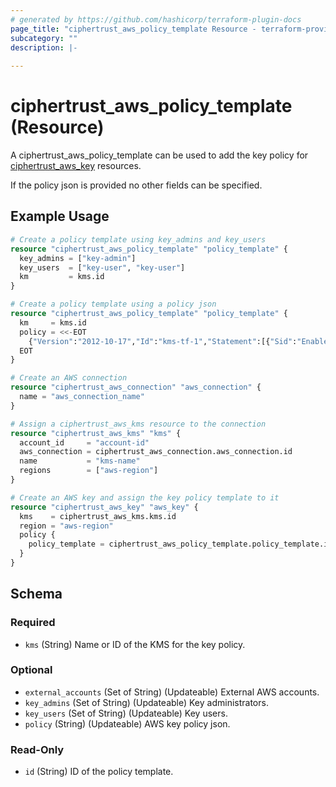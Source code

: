 ```yaml
---
# generated by https://github.com/hashicorp/terraform-plugin-docs
page_title: "ciphertrust_aws_policy_template Resource - terraform-provider-ciphertrust"
subcategory: ""
description: |-
  
---
```


# ciphertrust_aws_policy_template (Resource)

A ciphertrust_aws_policy_template can be used to add the key policy for [ciphertrust_aws_key](https://registry.terraform.io/providers/ThalesGroup/ciphertrust/latest/docs/resources/aws_key) resources.

If the policy json is provided no other fields can be specified.



## Example Usage

```terraform
# Create a policy template using key_admins and key_users
resource "ciphertrust_aws_policy_template" "policy_template" {
  key_admins = ["key-admin"]
  key_users  = ["key-user", "key-user"]
  km         = kms.id
}

# Create a policy template using a policy json
resource "ciphertrust_aws_policy_template" "policy_template" {
  km     = kms.id
  policy = <<-EOT
    {"Version":"2012-10-17","Id":"kms-tf-1","Statement":[{"Sid":"Enable IAM User Permissions 1","Effect":"Allow","Principal":{"AWS":"*"},"Action":"kms:*","Resource":"*"}]}
  EOT
}

# Create an AWS connection
resource "ciphertrust_aws_connection" "aws_connection" {
  name = "aws_connection_name"
}

# Assign a ciphertrust_aws_kms resource to the connection
resource "ciphertrust_aws_kms" "kms" {
  account_id     = "account-id"
  aws_connection = ciphertrust_aws_connection.aws_connection.id
  name           = "kms-name"
  regions        = ["aws-region"]
}

# Create an AWS key and assign the key policy template to it
resource "ciphertrust_aws_key" "aws_key" {
  kms    = ciphertrust_aws_kms.kms.id
  region = "aws-region"
  policy {
    policy_template = ciphertrust_aws_policy_template.policy_template.id
  }
}
```

<!-- schema generated by tfplugindocs -->
## Schema

### Required

- `kms` (String) Name or ID of the KMS for the key policy.

### Optional

- `external_accounts` (Set of String) (Updateable) External AWS accounts.
- `key_admins` (Set of String) (Updateable) Key administrators.
- `key_users` (Set of String) (Updateable) Key users.
- `policy` (String) (Updateable) AWS key policy json.

### Read-Only

- `id` (String) ID of the policy template.


